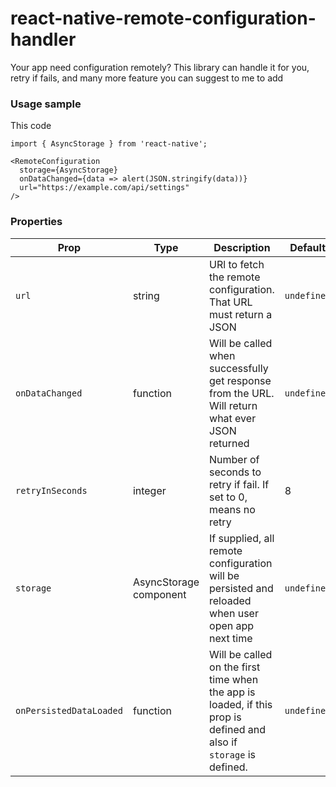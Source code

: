 # react-native-remote-configuration-handler
Your app need configuration remotely? This library can handle it for you, retry if fails, and many more feature you can suggest to me to add

### Usage sample

This code

```
import { AsyncStorage } from 'react-native';

<RemoteConfiguration 
  storage={AsyncStorage} 
  onDataChanged={data => alert(JSON.stringify(data))} 
  url="https://example.com/api/settings" 
/>
```


### Properties

| Prop                    | Type                   | Description                                                                                                        | Default     | Required |
| ----------------------- | ---------------------- | ------------------------------------------------------------------------------------------------------------------ | ----------- | -------- |
| `url`                   | string                 | URl to fetch the remote configuration. That URL must return a JSON                                                 | `undefined` | Required |
| `onDataChanged`         | function               | Will be called when successfully get response from the URL. Will return what ever JSON returned                    | `undefined` | Required |
| `retryInSeconds`        | integer                | Number of seconds to retry if fail. If set to 0, means no retry                                                    | 8           | Optional |
| `storage`               | AsyncStorage component | If supplied, all remote configuration will be persisted and reloaded when user open app next time                  | `undefined` | Optional |
| `onPersistedDataLoaded` | function               | Will be called on the first time when the app is loaded, if this prop is defined and also if `storage` is defined. | `undefined` | Optional |